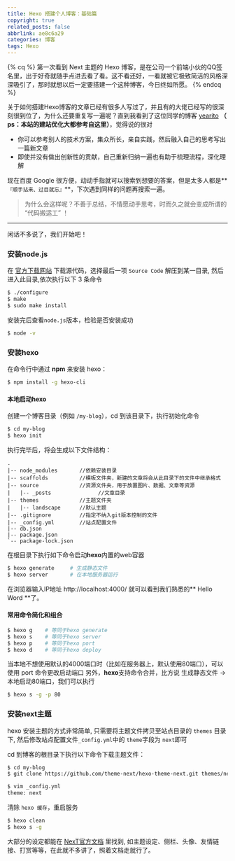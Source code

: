 ```yaml
---
title: Hexo 搭建个人博客：基础篇
copyright: true
related_posts: false
abbrlink: ae8c6a29
categories: 博客
tags: Hexo
---
```


{% cq %} 
第一次看到 Next 主题的 Hexo 博客，是在公司一个前端小伙的QQ签名里，出于好奇就随手点进去看了看。这不看还好，一看就被它极致简洁的风格深深吸引了，那时就想以后一定要搭建一个这种博客，今日终如所愿。
{% endcq %}
<!--more-->
关于如何搭建Hexo博客的文章已经有很多人写过了，并且有的大佬已经写的很深刻很到位了，为什么还要重复写一遍呢？直到我看到了这位同学的博客 [yearito](yearito.cn) **（ ps：本站的建站优化大都参考自这里）**，觉得说的很对

* 你可以参考别人的技术方案，集众所长，亲自实践，然后融入自己的思考写出一篇新文章
* 即使并没有做出创新性的贡献，自己重新归纳一遍也有助于梳理流程，深化理解

现在百度 Google 很方便，动动手指就可以搜索到想要的答案，但是太多人都是**`『顺手拈来、过目就忘』`**，下次遇到同样的问题再搜索一遍。

> 为什么会这样呢？不善于总结，不情愿动手思考，时而久之就会变成所谓的 “代码搬运工” ！
---

闲话不多说了，我们开始吧！

### 安装node.js
在 [官方下载网站](https://nodejs.org/en/download/) 下载源代码，选择最后一项 `Source Code`
解压到某一目录, 然后进入此目录,依次执行以下 3 条命令
``` bash
$ ./configure
$ make
$ sudo make install
```
安装完后查看`node.js`版本，检验是否安装成功
``` bash
$ node -v  	
```

### 安装hexo
在命令行中通过 **npm** 来安装 hexo：
``` bash
$ npm install -g hexo-cli  	
```

#### 本地启动hexo
创建一个博客目录（例如 `/my-blog`），cd 到该目录下，执行初始化命令
``` bash
$ cd my-blog
$ hexo init
```
执行完毕后，将会生成以下文件结构：
``` tree
.
|-- node_modules       //依赖安装目录
|-- scaffolds          //模板文件夹，新建的文章将会从此目录下的文件中继承格式
|-- source             //资源文件夹，用于放置图片、数据、文章等资源
|   |-- _posts				 //文章目录
|-- themes             //主题文件夹
|   |-- landscape      //默认主题
|-- .gitignore         //指定不纳入git版本控制的文件
|-- _config.yml        //站点配置文件
|-- db.json            
|-- package.json
`-- package-lock.json
```
在根目录下执行如下命令启动**hexo**内置的web容器

``` bash
$ hexo generate 	# 生成静态文件
$ hexo server 		# 在本地服务器运行

```
在浏览器输入IP地址 http://localhost:4000/  就可以看到我们熟悉的** Hello Word **了。

#### 常用命令简化和组合
``` bash
$ hexo g 	# 等同于hexo generate
$ hexo s 	# 等同于hexo server
$ hexo p 	# 等同于hexo port 
$ hexo d 	# 等同于hexo deploy 
```
当本地不想使用默认的4000端口时（比如在服务器上，默认使用80端口），可以使用 port 命令更改启动端口
另外，**hexo**支持命令合并，比方说 生成静态文件 → 本地启动80端口，我们可以执行

``` bash
$ hexo s -g -p 80
```
### 安装next主题
hexo 安装主题的方式非常简单, 只需要将主题文件拷贝至站点目录的 `themes` 目录下, 然后修改站点配置文件`_config.yml`中的 `theme`字段为 `next`即可

cd 到博客的根目录下执行以下命令下载主题文件：

``` bash
$ cd my-blog
$ git clone https://github.com/theme-next/hexo-theme-next.git themes/next

$ vim _config.yml
theme: next
```

清除 `hexo 缓存`，重启服务
``` bash
$ hexo clean
$ hexo s -g
```
大部分的设定都能在 [NexT官方文档](http://theme-next.iissnan.com/getting-started.html) 里找到, 如主题设定、侧栏、头像、友情链接、打赏等等，在此就不多讲了，照着文档走就行了。

